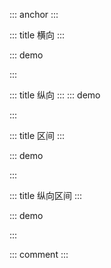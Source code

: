 ::: anchor
:::

::: title 横向
:::

::: demo

<template>
  <lay-slider v-model="value1" :disabled="false"></lay-slider>
</template>

<script>
import { ref } from 'vue'

export default {
  setup() {
    const value1 = ref(50)
    return {
      value1
    }
  }
}
</script>

:::

::: title 纵向
:::
::: demo

<template>
  <lay-slider v-model="value2" :vertical="true" :disabled="true"></lay-slider>
</template>

<script>
import { ref } from 'vue'

export default {
  setup() {

    const value2 = ref(10)

    return {
        value2
    }
  }
}
</script>

:::

::: title 区间
:::

::: demo

<template>
  <lay-slider v-model="value3" :range="true"></lay-slider>
</template>

<script>
import { ref } from 'vue'
export default {
  setup() {
    const value3 = ref([20,50])
    return {
      value3
    }
  }
}
</script>
:::

::: title 纵向区间
:::

::: demo

<template>
  <lay-slider v-model="value3" :range="true" :vertical="true"></lay-slider>
</template>

<script>
import { ref } from 'vue'
export default {
  setup() {
    const value4 = ref([20,50])
    return {
      value4
    }
  }
}
</script>
:::

::: comment
:::

